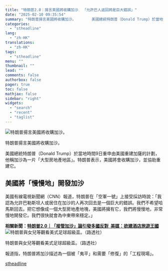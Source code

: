 ```yaml
---
title: "特朗普2.0｜揚言美國將收購加沙  「允許巴人返回將是巨大錯誤」"
date: "2025-02-10 09:35:54"
summary: "特朗普揚言美國將收購加沙。       美國總統特朗普（Donald Trump）於當地時間..."
categories:
  - "stheadline"
lang:
  - "zh-HK"
translations:
  - "zh-HK"
tags:
  - "stheadline"
menu: ""
thumbnail: ""
lead: ""
comments: false
authorbox: false
pager: true
toc: false
mathjax: false
sidebar: "right"
widgets:
  - "search"
  - "recent"
  - "taglist"
---
```


![特朗普揚言美國將收購加沙。](https://image.stheadline.com/f/680p0/0x0/100/none/2361f06b0e6de12fb4756527e562079f/stheadline/inewsmedia/20250210/_2025021009321442464.jpg)

特朗普揚言美國將收購加沙。




美國總統特朗普（Donald Trump）於當地時間9日重申由美國重建加薩的計劃，他稱加沙為一片「大型房地產地區」。特朗普表示，美國將會收購加沙，並協助重建它。

美國將「慢慢地」開發加沙
------------

美國有線電視新聞網（CNN）報道，特朗普在「空軍一號」上接受採訪時說：「我認為允許巴勒斯坦人或居住在加沙的人再次回去是一個巨大的錯誤。我們不希望哈馬斯回去。把它想像成一個大型房地產地塊，美國將擁有它，我們將慢慢地，非常慢地開發它。我們很快就會為中東帶來穩定。」

**相關新聞：[特朗普2.0｜「接管加沙」論引發多國反對  美媒：欲建酒店旅遊王國](https://www.stheadline.com/realtime-world/3426067/%E7%89%B9%E6%9C%97%E6%99%AE20%E6%8E%A5%E7%AE%A1%E5%8A%A0%E6%B2%99%E8%AB%96%E5%BC%95%E7%99%BC%E5%A4%9A%E5%9C%8B%E5%8F%8D%E5%B0%8D-%E7%BE%8E%E5%AA%92%E6%AC%B2%E5%BB%BA%E9%85%92%E5%BA%97%E6%97%85%E9%81%8A%E7%8E%8B%E5%9C%8B)**
 ![特朗普與女兒等觀看美式足球超級盃。（路透社）](https://image.hkhl.hk/f/1024p0/0x0/100/none/ac5e676babed2b9faca942c0aadcec31/2025-02/10022025_003_Reuter.JPG)


特朗普與女兒等觀看美式足球超級盃。（路透社）




報道指，特朗普將加沙描述為一個被「夷平」和需要「修復」的「工程現場」。

[stheadline](https://std.stheadline.com/realtime/article/2051805/即時-國際-特朗普2-0-揚言美國將收購加沙-允許巴人返回將是巨大錯誤)

